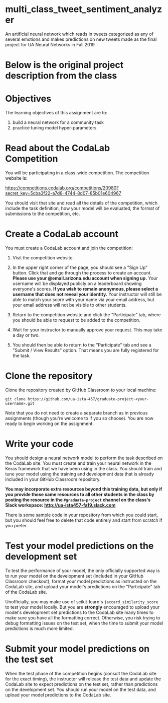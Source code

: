 # multi_class_tweet_sentiment_analyzer
An artificial neural network which reads in tweets categorized as any of several emotions and makes predictions on new tweets made as the final project for UA Neural Networks in Fall 2019

Below is the original project description from the class
========

# Objectives

The learning objectives of this assignment are to:
1. build a neural network for a community task 
2. practice tuning model hyper-parameters

# Read about the CodaLab Competition

You will be participating in a class-wide competition.
The competition website is:

https://competitions.codalab.org/competitions/20980?secret_key=5cba3f22-a7d8-4744-8d07-85b01e604967

You should visit that site and read all the details of the competition, which
include the task definition, how your model will be evaluated, the format of
submissions to the competition, etc.

# Create a CodaLab account

You must create a CodaLab account and join the competition:
1. Visit the competition website.

2. In the upper right corner of the page, you should see a "Sign Up" button.
Click that and go through the process to create an account.
**Please use your @email.arizona.edu account when signing up.**
Your username will be displayed publicly on a leaderboard showing everyone's
scores.
**If you wish to remain anonymous, please select a username that does not reveal
your identity.**
Your instructor will still be able to match your score with your name via your
email address, but your email address will not be visible to other students. 

3. Return to the competition website and click the "Participate" tab, where you
should be able to request to be added to the competition.

4. Wait for your instructor to manually approve your request.
This may take a day or two. 

5. You should then be able to return to the "Participate" tab and see a
"Submit / View Results" option.
That means you are fully registered for the task.

# Clone the repository

Clone the repository created by GitHub Classroom to your local machine:
```
git clone https://github.com/ua-ista-457/graduate-project-<your-username>.git
```
Note that you do not need to create a separate branch as in previous assignments
(though you're welcome to if you so choose).
You are now ready to begin working on the assignment.

# Write your code

You should design a neural network model to perform the task described on the
CodaLab site.
You must create and train your neural network in the Keras framework that we
have been using in the class.
You should train and tune your model using the training and development data
that is already included in your GitHub Classroom repository.

**You may incorporate extra resources beyond this training data, but only if
you provide those same resources to all other students in the class by posting
the resource in the `#graduate-project` channel on the class's Slack workspace:
http://ua-ista457-fa19.slack.com**

There is some sample code in your repository from which you could start, but
you should feel free to delete that code entirely and start from scratch if
you prefer.

# Test your model predictions on the development set

To test the performance of your model, the only officially supported way is to
run your model on the development set (included in your GitHub Classroom
checkout), format your model predictions as instructed on the CodaLab site,
and upload your model's predictions on the "Participate" tab of the CodaLab
site.

Unofficially, you may make use of scikit-learn's `jaccard_similarity_score` to 
test your model locally.
But you are **strongly** encouraged to upload your model's development set
predictions to the CodaLab site many times to make sure you have all the
formatting correct.
Otherwise, you risk trying to debug formatting issues on the test set, when
the time to submit your model predictions is much more limited.

# Submit your model predictions on the test set

When the test phase of the competition begins (consult the CodaLab site for the
exact timing), the instructor will release the test data and update the CodaLab
site to expect predictions on the test set, rather than predictions on the
development set.
You should run your model on the test data, and upload your model predictions to
the CodaLab site.
